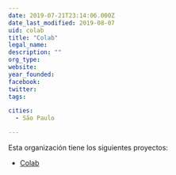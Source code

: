 ```yaml
---
date: 2019-07-21T23:14:06.000Z
date_last_modified: 2019-08-07
uid: colab
title: "Colab"
legal_name: 
description: ""
org_type: 
website: 
year_founded: 
facebook: 
twitter: 
tags:

cities: 
  - São Paulo

---
```


Esta organización tiene los siguientes proyectos:

- [Colab](/proyectos/colab)

